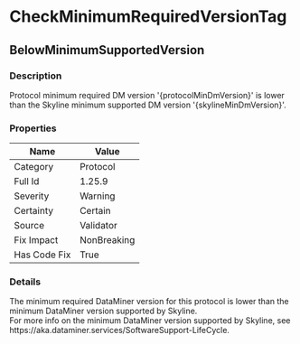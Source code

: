 ﻿---  
uid: Validator_1_25_9  
---

# CheckMinimumRequiredVersionTag

## BelowMinimumSupportedVersion

### Description

Protocol minimum required DM version '{protocolMinDmVersion}' is lower than the Skyline minimum supported DM version '{skylineMinDmVersion}'.

### Properties

| Name         | Value       |
| ------------ | ----------- |
| Category     | Protocol    |
| Full Id      | 1.25.9      |
| Severity     | Warning     |
| Certainty    | Certain     |
| Source       | Validator   |
| Fix Impact   | NonBreaking |
| Has Code Fix | True        |

### Details

The minimum required DataMiner version for this protocol is lower than the minimum DataMiner version supported by Skyline.  
For more info on the minimum DataMiner version supported by Skyline, see https:\/\/aka.dataminer.services\/SoftwareSupport\-LifeCycle.

